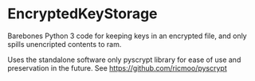 # EncryptedKeyStorage
Barebones Python 3 code for keeping keys in an encrypted file, and only spills unencripted contents to ram.

Uses the standalone software only pyscrypt library for ease of use and preservation in the future. See https://github.com/ricmoo/pyscrypt
